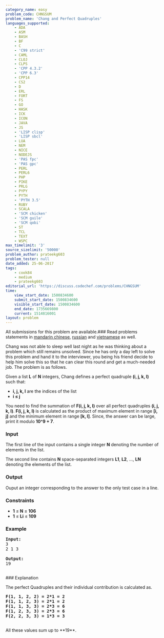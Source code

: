 ```yaml
---
category_name: easy
problem_code: CHNGSUM
problem_name: 'Chang and Perfect Quadruples'
languages_supported:
    - ADA
    - ASM
    - BASH
    - BF
    - C
    - 'C99 strict'
    - CAML
    - CLOJ
    - CLPS
    - 'CPP 4.3.2'
    - 'CPP 6.3'
    - CPP14
    - CS2
    - D
    - ERL
    - FORT
    - FS
    - GO
    - HASK
    - ICK
    - ICON
    - JAVA
    - JS
    - 'LISP clisp'
    - 'LISP sbcl'
    - LUA
    - NEM
    - NICE
    - NODEJS
    - 'PAS fpc'
    - 'PAS gpc'
    - PERL
    - PERL6
    - PHP
    - PIKE
    - PRLG
    - PYPY
    - PYTH
    - 'PYTH 3.5'
    - RUBY
    - SCALA
    - 'SCM chicken'
    - 'SCM guile'
    - 'SCM qobi'
    - ST
    - TCL
    - TEXT
    - WSPC
max_timelimit: '3'
source_sizelimit: '50000'
problem_author: prateekg603
problem_tester: null
date_added: 25-06-2017
tags:
    - cook84
    - medium
    - prateekg603
editorial_url: 'https://discuss.codechef.com/problems/CHNGSUM'
time:
    view_start_date: 1500834600
    submit_start_date: 1500834600
    visible_start_date: 1500834600
    end_date: 1735669800
    current: 1514816001
layout: problem
---
```

All submissions for this problem are available.### Read problems statements in [mandarin chinese](http://www.codechef.com/download/translated/COOK84/mandarin/CHNGSUM.pdf), [russian](http://www.codechef.com/download/translated/COOK84/russian/CHNGSUM.pdf) and [vietnamese](http://www.codechef.com/download/translated/COOK84/vietnamese/CHNGSUM.pdf) as well.

Chang was not able to sleep well last night as he was thinking about a problem which still remains unsolved. Since he has only a day left to solve this problem and hand it to the interviewer, you being his friend decide to help him solve this so that he can clear this round and get a much-needed job. The problem is as follows.

Given a list **L** of **N** integers, Chang defines a perfect quadruple **(i, j, k, l)** such that:

- **i, j, k, l** are the indices of the list
- **i ≤ j**

You need to find the summation of **F(i, j, k, l)** over all perfect quadruples **(i, j, k, l)**. **F(i, j, k, l)** is calculated as the product of maximum element in range **\[i, j\]** and the minimum element in range **\[k, l\]**. Since, the answer can be large, print it modulo **10^9 + 7**.

### Input

The first line of the input contains a single integer **N** denoting the number of elements in the list.

The second line contains **N** space-separated integers **L1**, **L2**, ..., **LN** denoting the elements of the list.

### Output

Ouput an integer corresponding to the answer to the only test case in a line.

### Constraints

- **1** ≤ **N** ≤  **106**
- **1** ≤ **Li** ≤  **109**

### Example

<pre><b>Input:</b>
3
2 1 3

<b>Output:</b>
19

</pre>### Explanation
The perfect Quadruples and their individual contribution is calculated as.

<pre><b>F(1, 1, 2, 2) = 2*1 = 2</b>
<b>F(1, 1, 2, 3) = 2*1 = 2</b>
<b>F(1, 1, 3, 3) = 2*3 = 6</b>
<b>F(1, 2, 3, 3) = 2*3 = 6</b>
<b>F(2, 2, 3, 3) = 1*3 = 3</b>

</pre>All these values sum up to **19**.